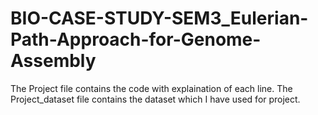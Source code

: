 # BIO-CASE-STUDY-SEM3_Eulerian-Path-Approach-for-Genome-Assembly


The Project file contains the code with explaination of each line.
The Project_dataset file contains the dataset which I have used for project.
